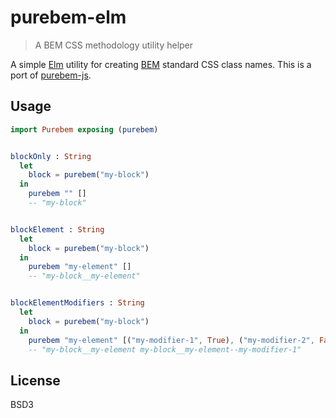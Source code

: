 # purebem-elm

> A BEM CSS methodology utility helper

A simple [Elm](http://elm-lang.org) utility for creating [BEM](http://getbem.com) standard CSS class names. This is a port of [purebem-js](https://github.com/mrydengren/purebem-js).

## Usage

```elm
import Purebem exposing (purebem)


blockOnly : String
  let
    block = purebem("my-block")
  in
    purebem "" []
    -- "my-block"


blockElement : String
  let
    block = purebem("my-block")
  in
    purebem "my-element" []
    -- "my-block__my-element"


blockElementModifiers : String
  let
    block = purebem("my-block")
  in
    purebem "my-element" [("my-modifier-1", True), ("my-modifier-2", False)]
    -- "my-block__my-element my-block__my-element--my-modifier-1"
```

## License

BSD3
